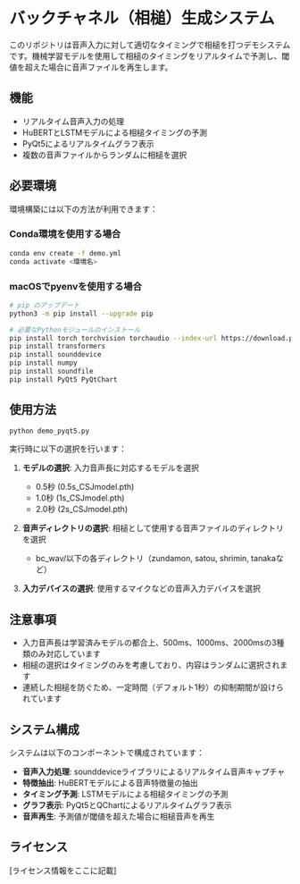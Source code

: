 # バックチャネル（相槌）生成システム

このリポジトリは音声入力に対して適切なタイミングで相槌を打つデモシステムです。機械学習モデルを使用して相槌のタイミングをリアルタイムで予測し、閾値を超えた場合に音声ファイルを再生します。

## 機能

- リアルタイム音声入力の処理
- HuBERTとLSTMモデルによる相槌タイミングの予測
- PyQt5によるリアルタイムグラフ表示
- 複数の音声ファイルからランダムに相槌を選択

## 必要環境

環境構築には以下の方法が利用できます：

### Conda環境を使用する場合

```bash
conda env create -f demo.yml
conda activate <環境名>
```

### macOSでpyenvを使用する場合

```bash
# pip のアップデート
python3 -m pip install --upgrade pip

# 必要なPythonモジュールのインストール
pip install torch torchvision torchaudio --index-url https://download.pytorch.org/whl/cpu
pip install transformers
pip install sounddevice
pip install numpy
pip install soundfile
pip install PyQt5 PyQtChart
```

## 使用方法

```bash
python demo_pyqt5.py
```

実行時に以下の選択を行います：

1. **モデルの選択**: 入力音声長に対応するモデルを選択
   - 0.5秒 (0.5s_CSJmodel.pth)
   - 1.0秒 (1s_CSJmodel.pth)
   - 2.0秒 (2s_CSJmodel.pth)

2. **音声ディレクトリの選択**: 相槌として使用する音声ファイルのディレクトリを選択
   - bc_wav/以下の各ディレクトリ（zundamon, satou, shrimin, tanakaなど）

3. **入力デバイスの選択**: 使用するマイクなどの音声入力デバイスを選択

## 注意事項

- 入力音声長は学習済みモデルの都合上、500ms、1000ms、2000msの3種類のみ対応しています
- 相槌の選択はタイミングのみを考慮しており、内容はランダムに選択されます
- 連続した相槌を防ぐため、一定時間（デフォルト1秒）の抑制期間が設けられています

## システム構成

システムは以下のコンポーネントで構成されています：

- **音声入力処理**: sounddeviceライブラリによるリアルタイム音声キャプチャ
- **特徴抽出**: HuBERTモデルによる音声特徴量の抽出
- **タイミング予測**: LSTMモデルによる相槌タイミングの予測
- **グラフ表示**: PyQt5とQChartによるリアルタイムグラフ表示
- **音声再生**: 予測値が閾値を超えた場合に相槌音声を再生

## ライセンス

[ライセンス情報をここに記載]
